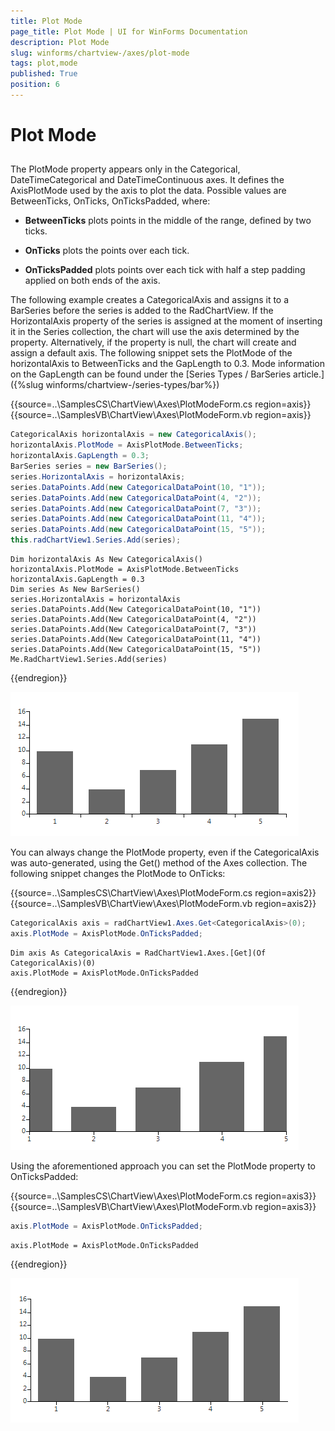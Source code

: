 ```yaml
---
title: Plot Mode
page_title: Plot Mode | UI for WinForms Documentation
description: Plot Mode
slug: winforms/chartview-/axes/plot-mode
tags: plot,mode
published: True
position: 6
---
```


# Plot Mode



## 

The PlotMode property appears only in the Categorical, DateTimeCategorical and DateTimeContinuous axes. It defines the AxisPlotMode used by the axis to plot the data. Possible values are BetweenTicks, OnTicks, OnTicksPadded, where:
        

* __BetweenTicks__  plots points in the middle of the range, defined by two ticks.
            

* __OnTicks__  plots the points over each tick.
            

* __OnTicksPadded__ plots points over each tick with half a step padding applied on both ends of the axis.
            

The following example creates a CategoricalAxis and assigns it to a BarSeries before the series is added to the RadChartView. If the HorizontalAxis property of the series is assigned at the moment of inserting it in the Series collection, the chart will use the axis determined by the property. Alternatively, if the property is null, the chart will create and assign a default axis. The following snippet sets the PlotMode of the horizontalAxis to BetweenTicks and the GapLength to 0.3. Mode information on the GapLength can be found under the [Series Types / BarSeries article.]({%slug winforms/chartview-/series-types/bar%}) 


{{source=..\SamplesCS\ChartView\Axes\PlotModeForm.cs region=axis}} 
{{source=..\SamplesVB\ChartView\Axes\PlotModeForm.vb region=axis}} 

````C#
CategoricalAxis horizontalAxis = new CategoricalAxis();
horizontalAxis.PlotMode = AxisPlotMode.BetweenTicks;
horizontalAxis.GapLength = 0.3;
BarSeries series = new BarSeries();
series.HorizontalAxis = horizontalAxis;
series.DataPoints.Add(new CategoricalDataPoint(10, "1"));
series.DataPoints.Add(new CategoricalDataPoint(4, "2"));
series.DataPoints.Add(new CategoricalDataPoint(7, "3"));
series.DataPoints.Add(new CategoricalDataPoint(11, "4"));
series.DataPoints.Add(new CategoricalDataPoint(15, "5"));
this.radChartView1.Series.Add(series);

````
````VB.NET
Dim horizontalAxis As New CategoricalAxis()
horizontalAxis.PlotMode = AxisPlotMode.BetweenTicks
horizontalAxis.GapLength = 0.3
Dim series As New BarSeries()
series.HorizontalAxis = horizontalAxis
series.DataPoints.Add(New CategoricalDataPoint(10, "1"))
series.DataPoints.Add(New CategoricalDataPoint(4, "2"))
series.DataPoints.Add(New CategoricalDataPoint(7, "3"))
series.DataPoints.Add(New CategoricalDataPoint(11, "4"))
series.DataPoints.Add(New CategoricalDataPoint(15, "5"))
Me.RadChartView1.Series.Add(series)

````

{{endregion}} 


![chartview-axes-plot-mode 001](images/chartview-axes-plot-mode001.png)

You can always change the PlotMode property, even if the CategoricalAxis was auto-generated, using the Get() method of the Axes collection. The following snippet changes the PlotMode to OnTicks: 

{{source=..\SamplesCS\ChartView\Axes\PlotModeForm.cs region=axis2}} 
{{source=..\SamplesVB\ChartView\Axes\PlotModeForm.vb region=axis2}} 

````C#
CategoricalAxis axis = radChartView1.Axes.Get<CategoricalAxis>(0);
axis.PlotMode = AxisPlotMode.OnTicksPadded;

````
````VB.NET
Dim axis As CategoricalAxis = RadChartView1.Axes.[Get](Of CategoricalAxis)(0)
axis.PlotMode = AxisPlotMode.OnTicksPadded

````

{{endregion}} 


![chartview-axes-plot-mode 002](images/chartview-axes-plot-mode002.png)

Using the aforementioned approach you can set the PlotMode property to OnTicksPadded: 

{{source=..\SamplesCS\ChartView\Axes\PlotModeForm.cs region=axis3}} 
{{source=..\SamplesVB\ChartView\Axes\PlotModeForm.vb region=axis3}} 

````C#
axis.PlotMode = AxisPlotMode.OnTicksPadded;

````
````VB.NET
axis.PlotMode = AxisPlotMode.OnTicksPadded

````

{{endregion}} 


![chartview-axes-plot-mode 003](images/chartview-axes-plot-mode003.png)
